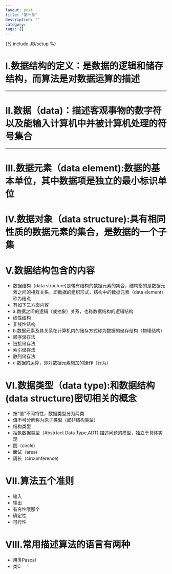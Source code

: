```yaml
---
layout: post
title: "第一章"
description: ""
category: 
tags: []
---
```

{% include JB/setup %}
# I.数据结构的定义：是数据的逻辑和储存结构，而算法是对数据运算的描述
------------

# II.数据（data)：描述客观事物的数字符以及能输入计算机中并被计算机处理的符号集合
-----------------

# III.数据元素（data element):数据的基本单位，其中数据项是独立的最小标识单位

# IV.数据对象（data structure):具有相同性质的数据元素的集合，是数据的一个子集

# V.数据结构包含的内容 

- 数据结构（data structure)是带有结构的数据元素的集合，结构指的是数据元素之间的相互关系，即数据的组织形式，结构中的数据元素（data element)称为结点
- 有如下三方面内容
- a.数据之间的逻辑（或抽象）关系，也称数据结构的逻辑结构
- 线性结构
- 非线性结构
- b.数据元素及其关系在计算机内的储存方式称为数据的储存结构（物理结构）
- 顺序储存法
- 链接储存法
- 索引储存法
- 散列储存法
- c.数据的运算，即对数据元素施加的操作（行为）

# VI.数据类型（data type):和数据结构(data structure)密切相关的概念

- 按“值”不同特性，数据类型分为两类
- 值不可分解称为原子类型（或非结构类型）
- 结构类型
- 抽象数据类型（Abstrtact Data Type,ADT):描述问题的模型，独立于具体实现
- 圆（circle)
- 面试（area)
- 周长（circumference)

# VII.算法五个准则

- 输入
- 输出
- 有穷性哦那个
- 确定性
- 可行性

# VIII.常用描述算法的语言有两种

- 用类Pascal 
- 类C



